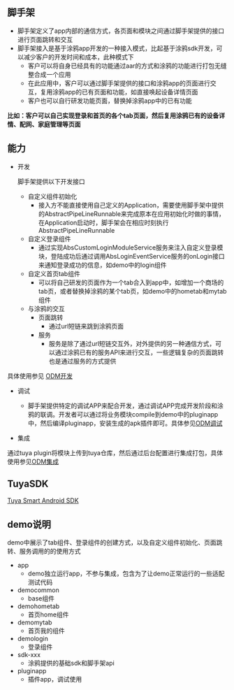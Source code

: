 ## 脚手架
+ 脚手架定义了app内部的通信方式，各页面和模块之间通过脚手架提供的接口进行页面跳转和交互
+ 脚手架接入是基于涂鸦app开发的一种接入模式，比起基于涂鸦sdk开发，可以减少客户的开发时间和成本，此种模式下
	+ 客户可以将自身已经具有的功能通过aar的方式和涂鸦的功能进行打包无缝整合成一个应用
	+ 在此应用中，客户可以通过脚手架提供的接口和涂鸦app的页面进行交互，复用涂鸦app的已有页面和功能，如直接唤起设备详情页面
	+ 客户也可以自行研发功能页面，替换掉涂鸦app中的已有功能

**比如：客户可以自己实现登录和首页的各个tab页面，然后复用涂鸦已有的设备详情、配网、家庭管理等页面**

## 能力
+ 开发

	脚手架提供以下开发接口
	
	+ 自定义组件初始化
		+ 接入方不能直接使用自己定义的Application，需要使用脚手架中提供的AbstractPipeLineRunnable来完成原本在应用初始化时做的事情，在Application启动时，脚手架会在相应时刻执行AbstractPipeLineRunnable
	+ 自定义登录组件
		+ 通过实现AbsCustomLoginModuleService服务来注入自定义登录模块，登陆成功后通过调用AbsLoginEventService服务的onLogin接口来通知登录成功的信息，如demo中的login组件
	+ 自定义首页tab组件
		+ 可以将自己研发的页面作为一个tab合入到app中，如增加一个商场的tab页，或者替换掉涂鸦的某个tab页，如demo中的hometab和mytab组件
	+  与涂鸦的交互
		+ 页面跳转
			+ 通过url短链来跳到涂鸦页面
		+ 服务
			+ 服务是除了通过url短链交互外，对外提供的另一种通信方式，可以通过涂鸦已有的服务API来进行交互，一些逻辑复杂的页面跳转也是通过服务的方式提供

具体使用参见 [ODM开发](./doc/odm_develop_detail.md)

+ 调试

	+ 脚手架提供特定的调试APP来配合开发，通过调试APP完成开发阶段和涂鸦的联调。开发者可以通过将业务模块compile到demo中的pluginapp中，然后编译pluginapp，安装生成的apk插件即可。具体参见[ODM调试](./doc/odm_develop_debug.md)

+ 集成

通过tuya plugin将模块上传到tuya仓库，然后通过后台配置进行集成打包，具体使用参见[ODM集成](./doc/odm_upload.md)

## TuyaSDK
[Tuya Smart Android SDK](https://github.com/TuyaInc/tuyasmart_home_android_sdk)

## demo说明
demo中展示了tab组件、登录组件的创建方式，以及自定义组件初始化、页面跳转、服务调用的的使用方式

+ app
	+ demo独立运行app，不参与集成，包含为了让demo正常运行的一些适配测试代码
+ democommon
	+ base组件
+ demohometab
	+ 首页home组件
+ demomytab
	+ 首页我的组件
+ demologin
	+ 登录组件
+ sdk-xxx
	+ 涂鸦提供的基础sdk和脚手架api
+ pluginapp
	+ 插件app，调试使用
